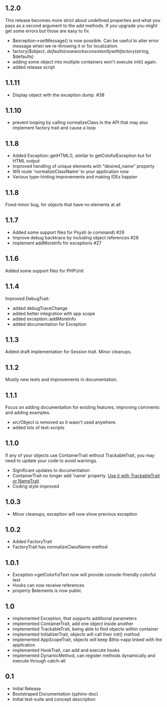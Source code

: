 ## 1.2.0

This release becomes more strict about undefined properties and what you pass as a second argument
to the add methods. If you upgrade you might get some errors but those are easy to fix

 - $exception->setMessage() is now possible. Can be useful to alter error message when we re-throwing it or for localization.
 - factory($object, $defaults) now works consistently with factory($string, $defaults)
 - adding some object into multiple containers won't execute init() again.
 - added release script

## 1.1.11

- Display object with the exception dump. #38 

## 1.1.10

 - prevent looping by calling normalizeClass in the API that may also
   implement factory trait and cause a loop

## 1.1.8

 - Added Exception::getHTML(), similar to getColofulException but for
   HTML output
 - Improved handling of unique elements with "desired_name" property
 - Will route 'normalizeClassName' to your application now
 - Various type-hinting improvements and making IDEs happier

## 1.1.8

Fixed minor bug, for objects that have no elements at all

## 1.1.7

 - Added some support files for Psysh (e command) #29
 - Improve debug backtrace by including object references #28
 - implement addMoreInfo for exceptions #27

## 1.1.6

Added some support files for PHPUnit

## 1.1.4

Improved DebugTrait:

 - added debugTraceChange
 - added better integration with app scope
 - added exception::addMoreInfo
 - added documentation for Exception

## 1.1.3

Added draft implementation for Session trait. Minor cleanups.

## 1.1.2

Mostly new tests and improvements in documentation.

## 1.1.1

Focus on adding documentation for existing features, improving comments
and adding examples. 
* src/Object is removed as it wasn't used anywhere.
* added lots of test-scripts

## 1.1.0

If any of your objects use ContainerTrait without TrackableTrait, you may need to update
your code to avoid warnings.

* Significant updates to documentation
* ContainerTrait no longer add 'name' property. [Use it with TrackableTrait or NameTrait](http://agile-core.readthedocs.io/en/develop/container.html?highlight=nametrait#name-trait)
* Coding style improved

## 1.0.3

* Minor cleanups, exception will now show previous exception

## 1.0.2

* Added FactoryTrait
* FactoryTrait has normalizeClassName method

## 1.0.1

* Exception->getColorfulText now will provide console-friendly colorful text
* Hooks can now receive references
* property $elements is now public

## 1.0

* implemented Exception, that supports additional parameters
* implemented ContainerTrait, add one object inside another
* implemented TrackableTrait, being able to find objects within container
* implemented InitializerTrait, objects will call their init() method
* implemented AppScopeTrait, objects will keep $this->app linked with the application
* implemented HookTrait, can add and execute hooks
* implemented DynamicMethod, can register methods dynamically and execute through catch-all

## 0.1

* Initial Release
* Bootstraped Documentation (sphinx-doc)
* Initial test-suite and concept description
